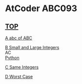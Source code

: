 # AtCoder ABC093  

## [TOP](https://atcoder.jp/contests/abc093)  

[A abc of ABC](https://atcoder.jp/contests/abc093/tasks/abc093_a)   

[](https://atcoder.jp/contests/abc093/submissions/)  

[B Small and Large Integers](https://atcoder.jp/contests/abc093/tasks/abc093_b)   
AC  
[Python](https://atcoder.jp/contests/abc093/submissions/15686253)  

[C Same Integers](https://atcoder.jp/contests/abc093/tasks/arc094_a)   

[](https://atcoder.jp/contests/abc093/submissions/)  

[D Worst Case](https://atcoder.jp/contests/abc093/tasks/arc094_b)   

[](https://atcoder.jp/contests/abc093/submissions/)  

